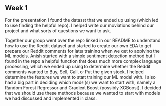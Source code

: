 ## Week 1

For the presentation I found the dataset that we ended up using (which led to use finding the helpful repo). I helped write our moviations behind our project and what sorts of questions we want to ask.

Together our group went over the repo linked in our README to understand how to use the Reddit dataset and started to create our own EDA to get prepare our Reddit comments for later training when we get to applying the ML models. Anish started with a simple sentiment detection method but I found in the repo a helpful function that does much more complex language processing, which we ended up using to determine whether the Reddit comments wanted to Buy, Sell, Call, or Put the given stock. I helped determine the features we want to start training our ML model with. I also had a big part in deciding which model(s) we want to start with, namely a Random Forest Regressor and Gradient Boost (possibly XGBoost). I decided that we should use these methods because we wanted to start with models we had discussed and implemented in class.

